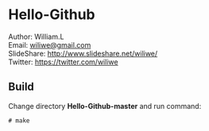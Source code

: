 Hello-Github
======

Author: William.L  
Email: <wiliwe@gmail.com>  
SlideShare: <http://www.slideshare.net/wiliwe/>  
Twitter: <https://twitter.com/wiliwe>

Build
------
Change directory **Hello-Github-master** and run command:

    # make
